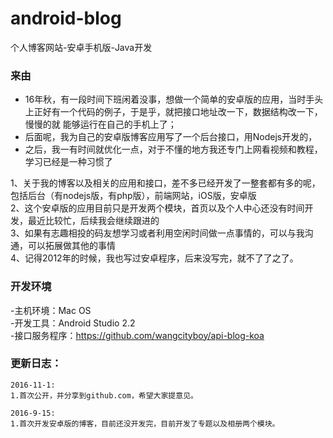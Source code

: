 # android-blog
个人博客网站-安卓手机版-Java开发


### 来由
 - 16年秋，有一段时间下班闲着没事，想做一个简单的安卓版的应用，当时手头上正好有一个代码的例子，于是乎，就把接口地址改一下，数据结构改一下，慢慢的就
 能够运行在自己的手机上了；<br>
 - 后面呢，我为自己的安卓版博客应用写了一个后台接口，用Nodejs开发的，<br>
 - 之后，我一有时间就优化一点，对于不懂的地方我还专门上网看视频和教程，学习已经是一种习惯了<br>
 
 1、关于我的博客以及相关的应用和接口，差不多已经开发了一整套都有多的呢，包括后台（有nodejs版，有php版），前端网站，iOS版，安卓版<br>
 2、这个安卓版的应用目前只是开发两个模块，首页以及个人中心还没有时间开发，最近比较忙，后续我会继续跟进的<br>
 3、如果有志趣相投的码友想学习或者利用空闲时间做一点事情的，可以与我沟通，可以拓展做其他的事情<br>
 4、记得2012年的时候，我也写过安卓程序，后来没写完，就不了了之了。

### 开发环境
-主机环境：Mac OS <br>
-开发工具：Android Studio 2.2<br>
-接口服务程序：https://github.com/wangcityboy/api-blog-koa<br>


### 更新日志：<br/>
    2016-11-1:
    1.首次公开，并分享到github.com，希望大家提意见。
    
    2016-9-15:
    1.首次开发安卓版的博客，目前还没开发完，目前开发了专题以及相册两个模块。
    
